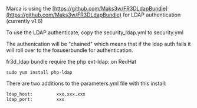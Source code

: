 Marca is using the [https://github.com/Maks3w/FR3DLdapBundle](https://github.com/Maks3w/FR3DLdapBundle) for LDAP authentication (currently v1.6)

To use the LDAP authenticate, copy the security_ldap.yml to security.yml 

The authenication will be "chained" which means that if the ldap auth fails it will roll over to the fosuserbundle for authentication.

fr3d_ldap bundle require the php ext-ldap:
 on RedHat  

    sudo yum install php-ldap

There are two additions to the parameters.yml file with this install:

    ldap_host:         xxx.xxx.xxx
    ldap_port:         xxx